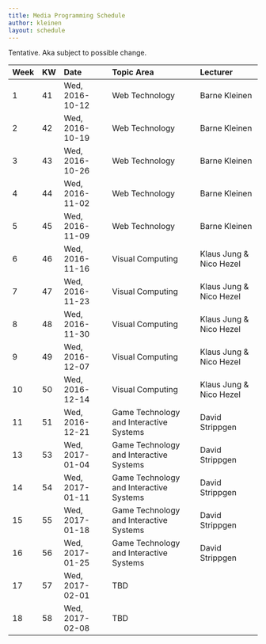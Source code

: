 ```yaml
---
title: Media Programming Schedule
author: kleinen
layout: schedule
---
```


Tentative. Aka subject to possible change.

| Week | KW | Date            | Topic Area                              | Lecturer                |
|:-----|:---|:----------------|:----------------------------------------|:------------------------|
| 1    | 41 | Wed, 2016-10-12 | Web Technology                          | Barne Kleinen           |
| 2    | 42 | Wed, 2016-10-19 | Web Technology                          | Barne Kleinen           |
| 3    | 43 | Wed, 2016-10-26 | Web Technology                          | Barne Kleinen           |
| 4    | 44 | Wed, 2016-11-02 | Web Technology                          | Barne Kleinen           |
| 5    | 45 | Wed, 2016-11-09 | Web Technology                          | Barne Kleinen           |
| 6    | 46 | Wed, 2016-11-16 | Visual Computing                        | Klaus Jung & Nico Hezel |
| 7    | 47 | Wed, 2016-11-23 | Visual Computing                        | Klaus Jung & Nico Hezel |
| 8    | 48 | Wed, 2016-11-30 | Visual Computing                        | Klaus Jung & Nico Hezel |
| 9    | 49 | Wed, 2016-12-07 | Visual Computing                        | Klaus Jung & Nico Hezel |
| 10   | 50 | Wed, 2016-12-14 | Visual Computing                        | Klaus Jung & Nico Hezel |
| 11   | 51 | Wed, 2016-12-21 | Game Technology and Interactive Systems | David Strippgen         |
| 13   | 53 | Wed, 2017-01-04 | Game Technology and Interactive Systems | David Strippgen         |
| 14   | 54 | Wed, 2017-01-11 | Game Technology and Interactive Systems | David Strippgen         |
| 15   | 55 | Wed, 2017-01-18 | Game Technology and Interactive Systems | David Strippgen         |
| 16   | 56 | Wed, 2017-01-25 | Game Technology and Interactive Systems | David Strippgen         |
| 17   | 57 | Wed, 2017-02-01 | TBD                                     |                         |
| 18   | 58 | Wed, 2017-02-08 | TBD                                     |                         |
